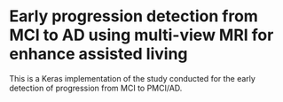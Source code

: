 # Early progression detection from MCI to AD using multi-view MRI for enhance assisted living 

This is a Keras implementation of the study conducted for the early detection of progression from MCI to PMCI/AD.
